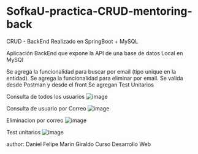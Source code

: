 # SofkaU-practica-CRUD-mentoring-back

CRUD - BackEnd Realizado en SpringBoot + MySQL

Aplicación BackEnd que expone la API de una base de datos Local en MySQl

Se agrega la funcionalidad para buscar por email (tipo unique en la entidad). 
Se agrega la funcionalidad para eliminar por email. 
Se valida desde Postman y desde el front Se agregan Test Unitarios


Consulta de todos los usuarios
![image](https://user-images.githubusercontent.com/51167724/173736594-616972a1-ac33-4404-a56b-d9d0c584c471.png)


Consulta de usuario por Correo
![image](https://user-images.githubusercontent.com/51167724/173736687-d9aacb3a-d5a7-422b-96be-63f8bfee10a2.png)

Eliminacion por correo
![image](https://user-images.githubusercontent.com/51167724/173736769-2879695a-f77b-4d18-a260-58f6be3978ba.png)

Test unitarios
![image](https://user-images.githubusercontent.com/51167724/173736448-01824351-0fa3-4a4a-9f6e-88dbe6474a72.png)


author: Daniel Felipe Marin Giraldo Curso Desarrollo Web
